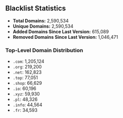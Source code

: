 ## Blacklist Statistics

- **Total Domains:** 2,590,534
- **Unique Domains:** 2,590,534
- **Added Domains Since Last Version:** 615,089
- **Removed Domains Since Last Version:** 1,046,471

### Top-Level Domain Distribution

-  `.com`: 1,205,124
-  `.org`: 219,200
-  `.net`: 162,823
-  `.top`: 77,051
-  `.shop`: 66,629
-  `.io`: 60,196
-  `.xyz`: 59,930
-  `.pl`: 48,326
-  `.info`: 44,564
-  `.fr`: 34,593
